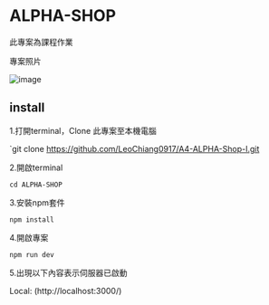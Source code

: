 # ALPHA-SHOP

此專案為課程作業

專案照片

![image](https://github.com/LeoChiang0917/A4-ALPHA-Shop-I.git)



## install

1.打開terminal，Clone 此專案至本機電腦

`git clone https://github.com/LeoChiang0917/A4-ALPHA-Shop-I.git

2.開啟terminal

`cd ALPHA-SHOP`

3.安裝npm套件

`npm install`

4.開啟專案

`npm run dev`

5.出現以下內容表示伺服器已啟動

Local:  (http://localhost:3000/)
